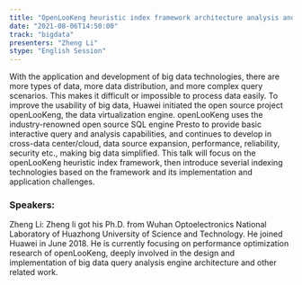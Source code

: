 ```yaml
---
title: "OpenLooKeng heuristic index framework architecture analysis and application practice"
date: "2021-08-06T14:50:00" 
track: "bigdata"
presenters: "Zheng Li"
stype: "English Session"
---
```

With the application and development of big data technologies, there are more types of data, more data distribution, and more complex query scenarios. This makes it difficult or impossible to process data easily. To improve the usability of big data, Huawei initiated the open source project openLooKeng, the data virtualization engine. openLooKeng uses the industry-renowned open source SQL engine Presto to provide basic interactive query and analysis capabilities, and continues to develop in cross-data center/cloud, data source expansion, performance, reliability, security etc., making big data simplified.
 This talk will focus on the openLooKeng heuristic index framework, then introduce severial indexing technologies based on the framework and its implementation and application challenges.
 ### Speakers: 
 Zheng Li: Zheng li got his Ph.D. from Wuhan Optoelectronics National Laboratory of Huazhong University of Science and Technology. He joined Huawei in June 2018. He is currently focusing on performance optimization research of openLooKeng, deeply involved in the design and implementation of big data query analysis engine architecture and other related work.